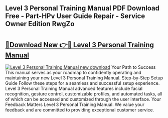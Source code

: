 ## Level 3 Personal Training Manual PDF Download Free - Part-HPv User Guide Repair - Service Owner Edition RwgZo

# <h2><a href="http://cf25468.oget.top/?id=Level+3+Personal+Training+Manual">🔗Download New 👉🔴 Level 3 Personal Training Manual</a></h2>

[![Level 3 Personal Training Manual new download](https://i.imgur.com/5g1atiW.png)](http://cf25468.oget.top/?id=Level+3+Personal+Training+Manual)
Your Path to Success This manual serves as your roadmap to confidently operating and maintaining your new Level 3 Personal Training Manual. Step-by-Step Setup Guide Follow these steps for a seamless and successful setup experience. Level 3 Personal Training Manual advanced features include facial recognition, gesture control, customizable profiles, and automated tasks, all of which can be accessed and customized through the user interface. Your Feedback Matters Level 3 Personal Training Manual. We value your feedback and are committed to providing exceptional customer service.
